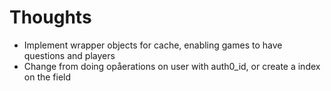 # Thoughts

- Implement wrapper objects for cache, enabling games to have questions and players
- Change from doing opåerations on user with auth0_id, or create a index on the field